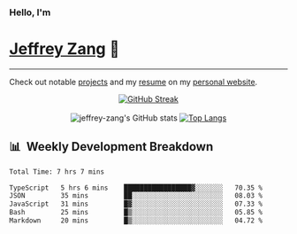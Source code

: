
### Hello, I'm 
# [Jeffrey Zang](https://www.linkedin.com/in/jeffreyzang/) 🦀

---

Check out notable [projects](https://jeffz.dev/projects) and my [resume](https://jeffz.dev/resume) on my [personal website](https://jeffz.dev/).

<div align = 'center'>

[![GitHub Streak](https://github-readme-streak-stats.herokuapp.com/?user=jeffrey-zang&theme=tokyonight)](https://git.io/streak-stats)
<br></br>
![jeffrey-zang's GitHub stats](https://github-readme-stats.vercel.app/api?username=jeffrey-zang&show_icons=true&theme=tokyonight&hide_rank=true&hide=stars) 
[![Top Langs](https://github-readme-stats.vercel.app/api/top-langs/?username=jeffrey-zang&hide=ShaderLab,HLSL&layout=compact&theme=tokyonight)](https://github.com/anuraghazra/github-readme-stats)

</div>

## 📊 &nbsp;Weekly Development Breakdown
<!--START_SECTION:waka-->

```txt
Total Time: 7 hrs 7 mins

TypeScript   5 hrs 6 mins    █████████████████▓░░░░░░░   70.35 %
JSON         35 mins         ██░░░░░░░░░░░░░░░░░░░░░░░   08.03 %
JavaScript   31 mins         █▓░░░░░░░░░░░░░░░░░░░░░░░   07.33 %
Bash         25 mins         █▒░░░░░░░░░░░░░░░░░░░░░░░   05.85 %
Markdown     20 mins         █▒░░░░░░░░░░░░░░░░░░░░░░░   04.72 %
```

<!--END_SECTION:waka-->

